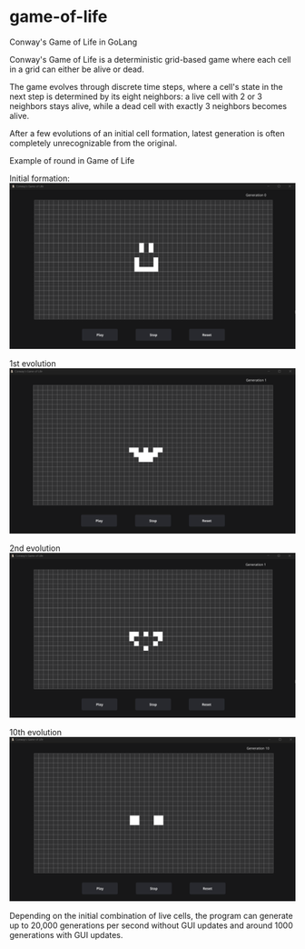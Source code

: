 # game-of-life
Conway's Game of Life in GoLang

Conway's Game of Life is a deterministic grid-based game where each cell in a grid can either be alive or dead. 

The game evolves through discrete time steps, where a cell's state in the next step is determined by its eight neighbors: a live cell with 2 or 3 neighbors stays alive, while a dead cell with exactly 3 neighbors becomes alive. 

After a few evolutions of an initial cell formation, latest generation is often completely unrecognizable from the original.

Example of round in Game of Life

Initial formation: 
![Generation 0 / Initial cell formation](./s0.png) 

1st evolution
![Generation 1](./s1.png)

2nd evolution
![Generation 2](./s2.png)

10th evolution
![Generation 10](./s10.png)


Depending on the initial combination of live cells, the program can generate up to 20,000 generations per second without GUI updates and around 1000 generations with GUI updates.
